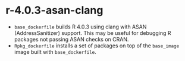 # r-4.0.3-asan-clang

* `base_dockerfile` builds R 4.0.3 using clang with ASAN (AddressSanitizer) support. This may be useful for debugging R packages not passing ASAN checks on CRAN.
* `Rpkg_dockerfile` installs a set of packages on top of the `base_image` image built with `base_dockerfile`.
